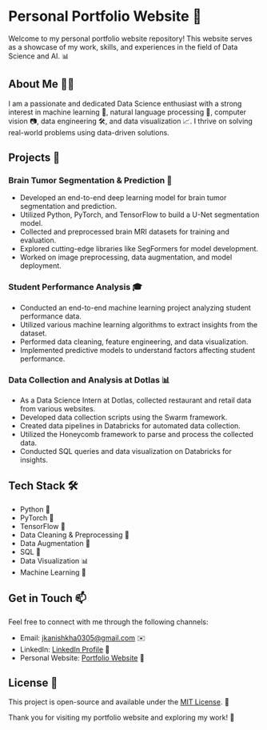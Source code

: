# Personal Portfolio Website 🚀

Welcome to my personal portfolio website repository! This website serves as a showcase of my work, skills, and experiences in the field of Data Science and AI. 📊

## About Me 🧑‍💻

I am a passionate and dedicated Data Science enthusiast with a strong interest in machine learning 🤖, natural language processing 📰, computer vision 📷, data engineering 🛠️, and data visualization 📈. I thrive on solving real-world problems using data-driven solutions.

## Projects 📁

### Brain Tumor Segmentation & Prediction 🧠

- Developed an end-to-end deep learning model for brain tumor segmentation and prediction.
- Utilized Python, PyTorch, and TensorFlow to build a U-Net segmentation model.
- Collected and preprocessed brain MRI datasets for training and evaluation.
- Explored cutting-edge libraries like SegFormers for model development.
- Worked on image preprocessing, data augmentation, and model deployment.

### Student Performance Analysis 🎓

- Conducted an end-to-end machine learning project analyzing student performance data.
- Utilized various machine learning algorithms to extract insights from the dataset.
- Performed data cleaning, feature engineering, and data visualization.
- Implemented predictive models to understand factors affecting student performance.

### Data Collection and Analysis at Dotlas 📊

- As a Data Science Intern at Dotlas, collected restaurant and retail data from various websites.
- Developed data collection scripts using the Swarm framework.
- Created data pipelines in Databricks for automated data collection.
- Utilized the Honeycomb framework to parse and process the collected data.
- Conducted SQL queries and data visualization on Databricks for insights.

## Tech Stack 🛠️

- Python 🐍
- PyTorch 🧠
- TensorFlow 🤖
- Data Cleaning & Preprocessing 🧹
- Data Augmentation 📸
- SQL 📂
- Data Visualization 📊
- Machine Learning 🧾

## Get in Touch 📫

Feel free to connect with me through the following channels:
- Email: jkanishkha0305@gmail.com ✉️
- LinkedIn: [LinkedIn Profile](https://www.linkedin.com/in/jkanishkha/) 🔗
- Personal Website: [Portfolio Website](https://jkanishkha0305.github.io/Personal_Website/) 💼

## License 📜

This project is open-source and available under the [MIT License](LICENSE). 📝

Thank you for visiting my portfolio website and exploring my work! 🙏

